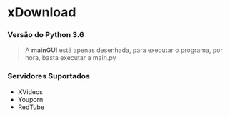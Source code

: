 # xDownload
### Versão do Python 3.6
>A **mainGUI** está apenas desenhada, para executar o programa, por hora, basta executar a main.py
### Servidores Suportados
- XVideos
- Youporn
- RedTube
